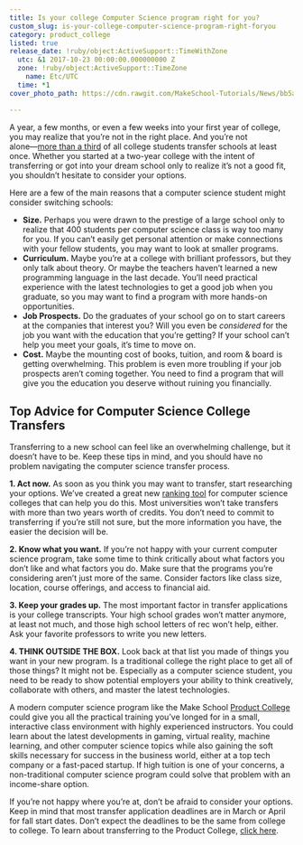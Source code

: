 ```yaml
---
title: Is your college Computer Science program right for you?
custom_slug: is-your-college-computer-science-program-right-foryou
category: product_college
listed: true
release_date: !ruby/object:ActiveSupport::TimeWithZone
  utc: &1 2017-10-23 00:00:00.000000000 Z
  zone: !ruby/object:ActiveSupport::TimeZone
    name: Etc/UTC
  time: *1
cover_photo_path: https://cdn.rawgit.com/MakeSchool-Tutorials/News/bb5ae30aa030043bc42128ad3f6d123b5eed2cf9//8ab593c3-33f9-468d-a535-42d46cfb0cfe/cover_photo.jpeg

---
```

A year, a few months, or even a few weeks into your first year of college, you may realize that you’re not in the right place. And you’re not alone―[more than a third](https://www.washingtonpost.com/news/answer-sheet/wp/2017/01/29/why-so-many-college-students-decide-to-transfer/?utm_term=.2fafcf81b022) of all college students transfer schools at least once. Whether you started at a two-year college with the intent of transferring or got into your dream school only to realize it’s not a good fit, you shouldn’t hesitate to consider your options.

Here are a few of the main reasons that a computer science student might consider switching schools:

- **Size.** Perhaps you were drawn to the prestige of a large school only to realize that 400 students per computer science class is way too many for you. If you can’t easily get personal attention or make connections with your fellow students, you may want to look at smaller programs.
- **Curriculum.** Maybe you’re at a college with brilliant professors, but they only talk about theory. Or maybe the teachers haven’t learned a new programming language in the last decade. You’ll need practical experience with the latest technologies to get a good job when you graduate, so you may want to find a program with more hands-on opportunities.
- **Job Prospects.** Do the graduates of your school go on to start careers at the companies that interest you? Will you even be _considered_ for the job you want with the education that you’re getting? If your school can’t help you meet your goals, it’s time to move on.
- **Cost.** Maybe the mounting cost of books, tuition, and room & board is getting overwhelming. This problem is even more troubling if your job prospects aren’t coming together. You need to find a program that will give you the education you deserve without ruining you financially.

<h2>Top Advice for Computer Science College Transfers</h2>

Transferring to a new school can feel like an overwhelming challenge, but it doesn’t have to be. Keep these tips in mind, and you should have no problem navigating the computer science transfer process.

**1. Act now.** As soon as you think you may want to transfer, start researching your options. We’ve created a great new [ranking tool](https://www.makeschool.com/college-ranking?utm_source=medium&utm_medium=referral&utm_campaign=medium-is-your-college-computer-science-program-right-for-you&utm_content=) for computer science colleges that can help you do this. Most universities won’t take transfers with more than two years worth of credits. You don’t need to commit to transferring if you’re still not sure, but the more information you have, the easier the decision will be.

**2. Know what you want.** If you’re not happy with your current computer science program, take some time to think critically about what factors you don’t like and what factors you do. Make sure that the programs you’re considering aren’t just more of the same. Consider factors like class size, location, course offerings, and access to financial aid.

**3. Keep your grades up.** The most important factor in transfer applications is your college transcripts. Your high school grades won’t matter anymore, at least not much, and those high school letters of rec won’t help, either. Ask your favorite professors to write you new letters.

**4. THINK OUTSIDE THE BOX.** Look back at that list you made of things you want in your new program. Is a traditional college the right place to get all of those things? It might not be. Especially as a computer science student, you need to be ready to show potential employers your ability to think creatively, collaborate with others, and master the latest technologies.

A modern computer science program like the Make School [Product College](http://forms.makeschool.com/transfers?utm_source=medium&utm_medium=referral&utm_campaign=medium-is-your-college-computer-science-program-right-for-you?&utm_content=) could give you all the practical training you’ve longed for in a small, interactive class environment with highly experienced instructors. You could learn about the latest developments in gaming, virtual reality, machine learning, and other computer science topics while also gaining the soft skills necessary for success in the business world, either at a top tech company or a fast-paced startup. If high tuition is one of your concerns, a non-traditional computer science program could solve that problem with an income-share option.

If you’re not happy where you’re at, don’t be afraid to consider your options. Keep in mind that most transfer application deadlines are in March or April for fall start dates. Don’t expect the deadlines to be the same from college to college. To learn about transferring to the Product College, [click here](http://forms.makeschool.com/transfers?utm_source=medium&utm_medium=referral&utm_campaign=medium-is-your-college-computer-science-program-right-for-you?&utm_content=).
